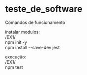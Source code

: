 # teste_de_software
Comandos de funcionamento

instalar modulos:<br>
/EX1/<br>
npm init -y<br>
npm install --save-dev jest<br>

execução:<br>
/EX1/<br>
npm test<br>
